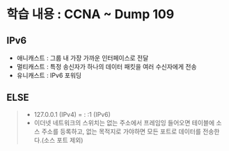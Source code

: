 학습 내용 : CCNA ~ Dump 109
=============

## IPv6
- 애니캐스트 : 그룹 내 가장 가까운 인터페이스로 전달
- 멀티캐스트 : 특정 송신자가 하나의 데이터 패킷을 여러 수신자에게 전송
- 유니캐스트 : IPv6 포워딩

## ELSE  
> - 127.0.0.1 (IPv4) = : :1 (IPv6)
> - 이더넷 네트워크의 스위치는 없는 주소에서 프레임잉 들어오면 테이블에 소스 주소를 등록하고, 없는 목적지로 가야하면 모든 포트로 데이터를 전송한다.(소스 포트 제외)



